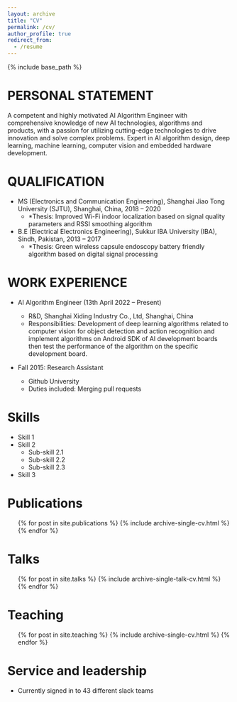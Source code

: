 ```yaml
---
layout: archive
title: "CV"
permalink: /cv/
author_profile: true
redirect_from:
  - /resume
---
```


{% include base_path %}

PERSONAL STATEMENT
======
A competent and highly motivated AI Algorithm Engineer with comprehensive knowledge of new AI technologies, algorithms and products, with a passion for utilizing cutting-edge technologies to drive innovation and solve complex problems. Expert in AI algorithm design, deep learning, machine learning, computer vision and embedded hardware development.

QUALIFICATION
======
* MS (Electronics and Communication Engineering), Shanghai Jiao Tong University (SJTU), Shanghai, China,                                2018 – 2020
  * *Thesis: Improved Wi-Fi indoor localization based on signal quality parameters and RSSI smoothing algorithm
* B.E (Electrical Electronics Engineering), Sukkur IBA University (IBA), Sindh, Pakistan,                                               2013 – 2017
  * *Thesis: Green wireless capsule endoscopy battery friendly algorithm based on digital signal processing

WORK EXPERIENCE
======
* AI Algorithm Engineer (13th April 2022 – Present)
  * R&D, Shanghai Xiding Industry Co., Ltd, Shanghai, China
  * Responsibilities: Development of deep learning algorithms related to computer vision for object detection and action recognition and implement algorithms on Android SDK of AI development boards then test the performance of the algorithm on the specific development board.

* Fall 2015: Research Assistant
  * Github University
  * Duties included: Merging pull requests
  
Skills
======
* Skill 1
* Skill 2
  * Sub-skill 2.1
  * Sub-skill 2.2
  * Sub-skill 2.3
* Skill 3

Publications
======
  <ul>{% for post in site.publications %}
    {% include archive-single-cv.html %}
  {% endfor %}</ul>
  
Talks
======
  <ul>{% for post in site.talks %}
    {% include archive-single-talk-cv.html %}
  {% endfor %}</ul>
  
Teaching
======
  <ul>{% for post in site.teaching %}
    {% include archive-single-cv.html %}
  {% endfor %}</ul>
  
Service and leadership
======
* Currently signed in to 43 different slack teams
